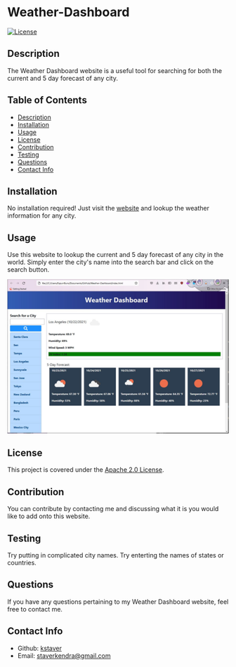 # Weather-Dashboard

[![License](https://img.shields.io/badge/License-Apache%202.0-blue.svg)](https://opensource.org/licenses/Apache-2.0)

## Description
The Weather Dashboard website is a useful tool for searching for both the current and 5 day forecast of any city.

## Table of Contents
- [Description](#description)
- [Installation](#installation)
- [Usage](#usage)
- [License](#license)
- [Contribution](#contribution)
- [Testing](#test)
- [Questions](#questions)
- [Contact Info](#contact-info)

## Installation
No installation required! Just visit the [website](https://kstaver.github.io/Weather-Dashboard/) and lookup the weather information for any city.

## Usage
Use this website to lookup the current and 5 day forecast of any city in the world. Simply enter the city's name into the search bar and click on the search button.

![Weather Dashboard](https://github.com/kstaver/Weather-Dashboard/blob/main/assets/images/weather-dashboard.JPG)

## License
This project is covered under the [Apache 2.0 License](https://www.apache.org/licenses/LICENSE-2.0).

## Contribution
You can contribute by contacting me and discussing what it is you would like to add onto this website.

## Testing
Try putting in complicated city names. Try enterting the names of states or countries.

## Questions
If you have any questions pertaining to my Weather Dashboard website, feel free to contact me.

## Contact Info
- Github: [kstaver](https://github.com/kstaver)
- Email: staverkendra@gmail.com
